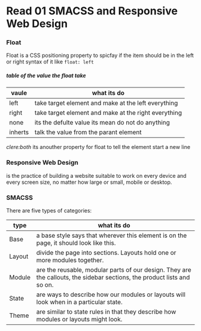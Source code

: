 # Read 01 SMACSS and Responsive Web Design

### Float

Float is a CSS positioning property to spicfay if the item should be in the left or right syntax of it like `float: left`

##### table of the value the float take

| vaule   | what its do                                          |
| ------- | ---------------------------------------------------- |
| left    | take target element and make at the left everything  |
| right   | take target element and make at the right everything |
| none    | its the defulte value its mean do not do anything    |
| inherts | talk the value from the parant element               |

*clere:both* its anouther property for float to tell the element start a new line 

### Responsive Web Design

 is the practice of building a website suitable to work on every device and every screen size, no matter how large or small, mobile or desktop.

    
### SMACSS 

There are five types of categories:

type| what its do
----|------------
Base|a base style says that wherever this element is on the page, it should look like this.
Layout|divide the page into sections. Layouts hold one or more modules together.
Module|are the reusable, modular parts of our design. They are the callouts, the sidebar sections, the product lists and so on.
State| are ways to describe how our modules or layouts will look when in a particular state.
Theme|are similar to state rules in that they describe how modules or layouts might look. 


